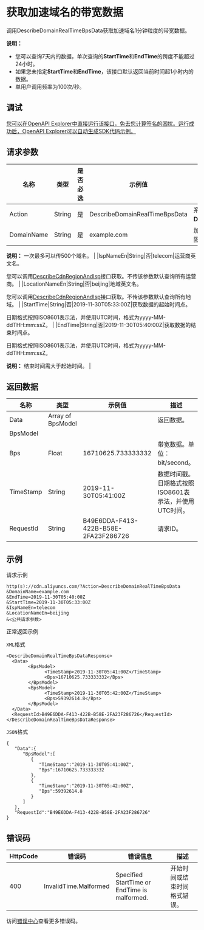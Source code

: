 # 获取加速域名的带宽数据

调用DescribeDomainRealTimeBpsData获取加速域名1分钟粒度的带宽数据。

**说明：**

-   您可以查询7天内的数据，单次查询的**StartTime**和**EndTime**的跨度不能超过24小时。
-   如果您未指定**StartTime**和**EndTime**，该接口默认返回当前时间起1小时内的数据。
-   单用户调用频率为100次/秒。

## 调试

[您可以在OpenAPI Explorer中直接运行该接口，免去您计算签名的困扰。运行成功后，OpenAPI Explorer可以自动生成SDK代码示例。](https://api.aliyun.com/#product=Cdn&api=DescribeDomainRealTimeBpsData&type=RPC&version=2018-05-10)

## 请求参数

|名称|类型|是否必选|示例值|描述|
|--|--|----|---|--|
|Action|String|是|DescribeDomainRealTimeBpsData|系统规定参数。取值：**DescribeDomainRealTimeBpsData**。 |
|DomainName|String|是|example.com|加速域名，多个域名用英文逗号（,）分隔。

 **说明：** 一次最多可以传500个域名。 |
|IspNameEn|String|否|telecom|运营商英文名。

 您可以调用[DescribeCdnRegionAndIsp](~~91077~~)接口获取。不传该参数默认查询所有运营商。 |
|LocationNameEn|String|否|beijing|地域英文名。

 您可以调用[DescribeCdnRegionAndIsp](~~91077~~)接口获取。不传该参数默认查询所有地域。 |
|StartTime|String|否|2019-11-30T05:33:00Z|获取数据的起始时间点。

 日期格式按照ISO8601表示法，并使用UTC时间，格式为yyyy-MM-ddTHH:mm:ssZ。 |
|EndTime|String|否|2019-11-30T05:40:00Z|获取数据的结束时间点。

 日期格式按照ISO8601表示法，并使用UTC时间，格式为yyyy-MM-ddTHH:mm:ssZ。

 **说明：** 结束时间需大于起始时间。 |

## 返回数据

|名称|类型|示例值|描述|
|--|--|---|--|
|Data|Array of BpsModel| |返回数据。 |
|BpsModel| | | |
|Bps|Float|16710625.733333332|带宽数据。单位：bit/second。 |
|TimeStamp|String|2019-11-30T05:41:00Z|数据时间戳。日期格式按照ISO8601表示法，并使用UTC时间。 |
|RequestId|String|B49E6DDA-F413-422B-B58E-2FA23F286726|请求ID。 |

## 示例

请求示例

```
http(s)://cdn.aliyuncs.com/?Action=DescribeDomainRealTimeBpsData
&DomainName=example.com
&EndTime=2019-11-30T05:40:00Z
&StartTime=2019-11-30T05:33:00Z
&IspNameEn=telecom
&LocationNameEn=beijing
&<公共请求参数>
```

正常返回示例

`XML`格式

```
<DescribeDomainRealTimeBpsDataResponse>
  <Data>
        <BpsModel>
              <TimeStamp>2019-11-30T05:41:00Z</TimeStamp>
              <Bps>16710625.733333332</Bps>
        </BpsModel>
        <BpsModel>
              <TimeStamp>2019-11-30T05:42:00Z</TimeStamp>
              <Bps>59392614.8</Bps>
        </BpsModel>
  </Data>
  <RequestId>B49E6DDA-F413-422B-B58E-2FA23F286726</RequestId>
</DescribeDomainRealTimeBpsDataResponse>
```

`JSON`格式

```
{
   "Data":{
      "BpsModel":[
         {
            "TimeStamp":"2019-11-30T05:41:00Z",
            "Bps":16710625.733333332
         },
         {
            "TimeStamp":"2019-11-30T05:42:00Z",
            "Bps":59392614.8
         }
      ]
   },
   "RequestId":"B49E6DDA-F413-422B-B58E-2FA23F286726"
}
```

## 错误码

|HttpCode|错误码|错误信息|描述|
|--------|---|----|--|
|400|InvalidTime.Malformed|Specified StartTime or EndTime is malformed.|开始时间或结束时间格式错误。|

访问[错误中心](https://error-center.aliyun.com/status/product/Cdn)查看更多错误码。

